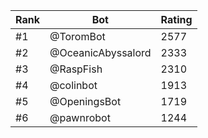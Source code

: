 Rank|Bot|Rating
---|---|---
#1|@ToromBot|2577
#2|@OceanicAbyssalord|2333
#3|@RaspFish|2310
#4|@colinbot|1913
#5|@OpeningsBot|1719
#6|@pawnrobot|1244
